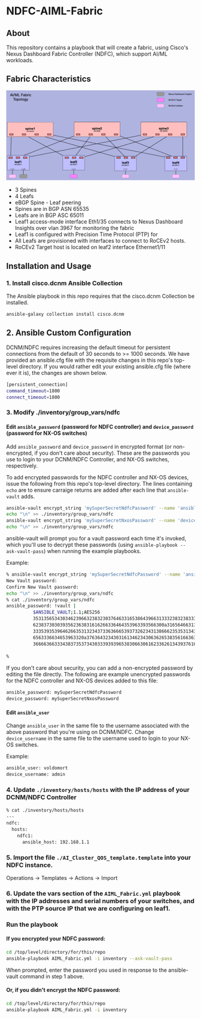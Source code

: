 # NDFC-AIML-Fabric

## About

This repository contains a playbook that will create a fabric, using Cisco's Nexus Dashboard Fabric Controller (NDFC), which support AI/ML workloads.

## Fabric Characteristics

![AIML_Fabric_Topology](./doc/Topology.png "AIML Fabric Topology")

- 3 Spines
- 4 Leafs
- eBGP Spine - Leaf peering
- Spines are in BGP ASN 65535
- Leafs are in BGP ASC 65011
- Leaf1 access-mode interface Eth1/35 connects to Nexus Dashboard Insights over vlan 3967 for monitoring the fabric
- Leaf1 is configured with Precision Time Protocol (PTP) for 
- All Leafs are provisioned with interfaces to connect to RoCEv2 hosts.
- RoCEv2 Target host is located on leaf2 interface Ethernet1/11

## Installation and Usage

### 1. Install cisco.dcnm Ansible Collection 

The Ansible playbook in this repo requires that the cisco.dcnm Collection be installed.

```bash
ansible-galaxy collection install cisco.dcnm
```

## 2. Ansible Custom Configuration

DCNM/NDFC requires increasing the default timeout for persistent connections from the default of 30 seconds to >= 1000 seconds.  We have provided an ansible.cfg file with the requisite changes in this repo's top-level directory.  If you would rather edit your existing ansible.cfg file (where ever it is), the changes are shown below.

```bash
[persistent_connection]
command_timeout=1800
connect_timeout=1800
```

### 3. Modify ./inventory/group_vars/ndfc

#### Edit ``ansible_password`` (password for NDFC controller) and ``device_password`` (password for NX-OS switches)

Add ``ansible_password`` and ``device_password`` in encrypted format (or non-encrypted, if you don't care about security).  These are the passwords you use to login to your DCNM/NDFC Controller, and NX-OS switches, respectively.

To add encrypted passwords for the NDFC controller and NX-OS devices, issue the following from this repo's top-level directory.  The lines containing ``echo`` are to ensure carraige returns are added after each line that ``ansible-vault`` adds.

```bash
ansible-vault encrypt_string 'mySuperSecretNdfcPassword' --name 'ansible_password' >> ./inventory/group_vars/ndfc
echo "\n" >> ./inventory/group_vars/ndfc
ansible-vault encrypt_string 'mySuperSecretNxosPassword' --name 'device_password' >> ./inventory/group_vars/ndfc
echo "\n" >> ./inventory/group_vars/ndfc
```

ansible-vault will prompt you for a vault password each time it's invoked, which you'll use to decrypt these passwords (using ``ansible-playbook --ask-vault-pass``) when running the example playbooks.

Example:

```bash
% ansible-vault encrypt_string 'mySuperSecretNdfcPassword' --name 'ansible_password' >> ./inventory/group_vars/ndfc
New Vault password: 
Confirm New Vault password: 
echo "\n" >> ./inventory/group_vars/ndfc
% cat ./inventory/group_vars/ndfc
ansible_password: !vault |
          $ANSIBLE_VAULT;1.1;AES256
          35313565343034623966323832303764633165386439663133323832383336366362663431366565
          6238373030393562363831616266336464353963393566300a316564663135323263653165393330
          33353935396462663531323437336366653937326234313866623535313431366534363938633834
          6563336634653963320a376364323430316134623430636265383561663631343763646465626365
          36666366333438373537343033393939653830663061623362613439376161626439

%

```

If you don't care about security, you can add a non-encrypted password by editing the file directly.
The following are example unencrypted passwords for the NDFC controller and NX-OS devices added to this file:

```bash
ansible_password: mySuperSecretNdfcPassword
device_password: mySuperSecretNxosPassword
```

#### Edit ``ansible_user``

Change ``ansible_user`` in the same file to the username associated with the above password that you're using on DCNM/NDFC.
Change ``device_username`` in the same file to the username used to login to your NX-OS switches.

Example:

```bash
ansible_user: voldomort
device_username: admin
```

### 4. Update ``./inventory/hosts/hosts`` with the IP address of your DCNM/NDFC Controller

```bash
% cat ./inventory/hosts/hosts 
---
ndfc:
  hosts:
    ndfc1:
      ansible_host: 192.168.1.1
```

### 5. Import the file ``./AI_Cluster_QOS_template.template`` into your NDFC instance.

Operations -> Templates -> Actions -> Import

### 6. Update the vars section of the ``AIML_Fabric.yml`` playbook with the IP addresses and serial numbers of your switches, and with the PTP source IP that we are configuring on leaf1.



### Run the playbook

#### If you encrypted your NDFC password:

```bash
cd /top/level/directory/for/this/repo
ansible-playbook AIML_Fabric.yml -i inventory --ask-vault-pass 
```

When prompted, enter the password you used in response to the ansible-vault command in step 1 above.

#### Or, if you didn't encrypt the NDFC password:

```bash
cd /top/level/directory/for/this/repo
ansible-playbook AIML_Fabric.yml -i inventory
```

